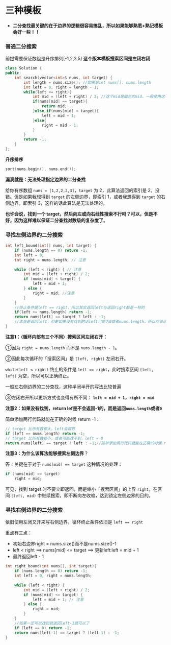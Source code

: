 # 三种模板

* **二分查找最关键的在于边界的逻辑很容易搞乱，所以如果能够熟悉+熟记模板会好一些！！**

### 普通二分搜索

前提需要保证数组是升序排列\[-1,2,3,5\] **这个版本模板搜索区间是左闭右闭**

```cpp
class Solution {
public:
    int search(vector<int>& nums, int target) {
        int length = nums.size(); //如果是int nums[]: nums.length
        int left = 0, right = length - 1;
        while(left <= right){
            int mid = (left + right) / 2; //这个mid是偏左的mid，一般使用这个mid会好一些
            if(nums[mid] == target){
                return mid;
            }else if(nums[mid] < target){
                left = mid + 1;
            }else{
                right = mid - 1;
            }
        }
        return -1;
    }
};
```

**升序排序**

```cpp
sort(nums.begin(), nums.end());
```

**漏洞就是：无法处理指定边界的二分查找**

 给你有序数组 `nums = [1,2,2,2,3]`，`target` 为 2，此算法返回的索引是 2，没错。但是如果我想得到 `target` 的左侧边界，即索引 1，或者我想得到 `target` 的右侧边界，即索引 3，这样的话此算法是无法处理的。

 **也许会说，找到一个 target，然后向左或向右线性搜索不行吗？可以，但是不好，因为这样难以保证二分查找对数级的复杂度了**。

### 寻找左侧边界的二分搜索

```cpp
int left_bound(int[] nums, int target) {
    if (nums.length == 0) return -1;
    int left = 0;
    int right = nums.length; // 注意
    
    while (left < right) { // 注意
        int mid = (left + right) / 2;
        if (nums[mid] < target) {
            left = mid + 1; 
        } else {
            right = mid; //注意
        }
    }
    //终止条件是left == right，所以其实返回left与返回right都是一样的
    if(left >= nums.length) return -1;
    return nums[left] == target ? left : -1; 
    //本身是返回left，但是如果没有找到的话left可能为0或者nums.length，所以应该返回-1
}
```

**注意1：（循环内部有三个不同）搜索区间左闭右开：**

①因为 `right = nums.length` 而不是 `nums.length - 1`。

②因此每次循环的「搜索区间」是 `[left, right)` 左闭右开。

`while(left < right)` 终止的条件是 `left == right`，此时搜索区间 `[left, left)` 为空，所以可以正确终止。

一般左右侧边界的二分查找，这种半闭半开的写法比较普遍

③左闭右开所以更新方式也变得有所不同： **`left = mid + 1`，`right = mid`**

**注意2：如果没有找到，return lef是不会返回-1的，而是返回`nums.length`**或者**`0`**

简单添加两行代码就能在正确的时候 return -1：

```cpp
// target 比所有数都大，left会越界
if (left == nums.length) return -1;
// target 比所有数都小，或者可能找不到，left = 0
return nums[left] == target ? left : -1;//简单添加两行代码就能在正确的时候 return -1：
```

**注意3：为什么该算法能够搜索左侧边界**？

答：关键在于对于 `nums[mid] == target` 这种情况的处理：

```cpp
if (nums[mid] == target)
    right = mid;
```

可见，找到 target 时不要立即返回，而是缩小「搜索区间」的上界 `right`，在区间 `[left, mid)` 中继续搜索，即不断向左收缩，达到锁定左侧边界的目的。

### 寻找**右**侧边界的二分搜索

依旧使用左闭又开来写右侧边界，循环终止条件依旧是 `left == right`

重点有三点：

* 初始右边界right = nums.size\(\)而不是nums.size\(\)-1
* left &lt; right ==&gt;  nums\[mid\] &lt;= target ==&gt; 更新left:left = mid + 1
* 最终返回left - 1

```cpp
int right_bound(int nums[], int target){
    if (nums.length == 0) return -1;
    int left = 0, right = nums.length;
    
    while (left < right) {
        int mid = (left + right) / 2;
        if (nums[mid] <= target) {
            left = mid + 1; // 注意
        } else {
            right = mid;
        }
    }
    //如果一定可以找到就返回left-1就可以了
    if (left == 0) return -1;
    return nums[left-1] == target ? (left-1) : -1;
}
```

